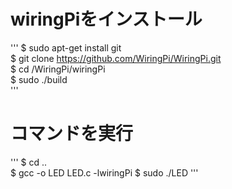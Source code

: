 wiringPiをインストール  
======================
'''
$ sudo apt-get install git  
$ git clone https://github.com/WiringPi/WiringPi.git  
$ cd /WiringPi/wiringPi  
$ sudo ./build    
'''

コマンドを実行  
==============
'''
$ cd ..   
$ gcc -o LED LED.c -lwiringPi 
$ sudo ./LED
'''
